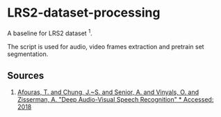 # LRS2-dataset-processing
A baseline for LRS2 dataset <sup>1</sup>. 


The script is used for audio, video frames extraction and pretrain set segmentation.

## Sources
1. [Afouras, T. and Chung, J.~S. and Senior, A. and Vinyals, O. and Zisserman, A. "Deep Audio-Visual Speech Recognition" * Accessed: 2018](https://arxiv.org/pdf/1809.02108.pdf)
